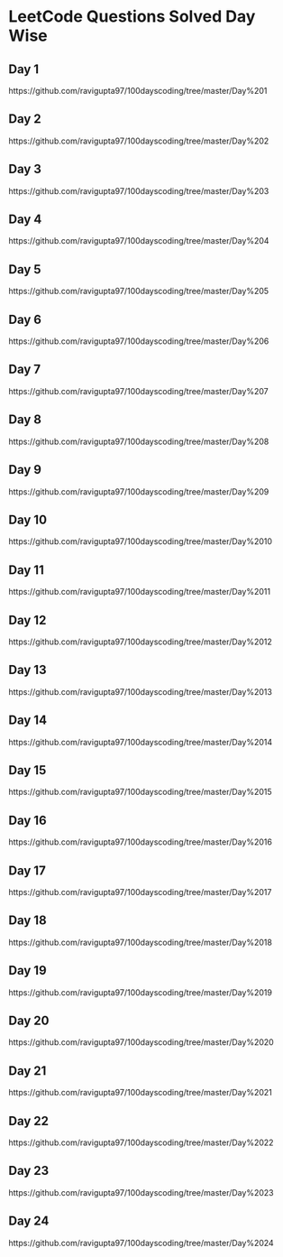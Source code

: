 # LeetCode Questions Solved Day Wise 

<h2>Day 1</h2>  https://github.com/ravigupta97/100dayscoding/tree/master/Day%201

<h2>Day 2</h2>  https://github.com/ravigupta97/100dayscoding/tree/master/Day%202

<h2>Day 3</h2>  https://github.com/ravigupta97/100dayscoding/tree/master/Day%203

<h2>Day 4</h2>  https://github.com/ravigupta97/100dayscoding/tree/master/Day%204

<h2>Day 5</h2>  https://github.com/ravigupta97/100dayscoding/tree/master/Day%205

<h2>Day 6</h2>  https://github.com/ravigupta97/100dayscoding/tree/master/Day%206

<h2>Day 7</h2>  https://github.com/ravigupta97/100dayscoding/tree/master/Day%207

<h2>Day 8</h2>  https://github.com/ravigupta97/100dayscoding/tree/master/Day%208

<h2>Day 9</h2>  https://github.com/ravigupta97/100dayscoding/tree/master/Day%209

<h2>Day 10</h2>  https://github.com/ravigupta97/100dayscoding/tree/master/Day%2010

<h2>Day 11</h2>  https://github.com/ravigupta97/100dayscoding/tree/master/Day%2011

<h2>Day 12</h2>  https://github.com/ravigupta97/100dayscoding/tree/master/Day%2012

<h2>Day 13</h2>  https://github.com/ravigupta97/100dayscoding/tree/master/Day%2013

<h2>Day 14</h2>  https://github.com/ravigupta97/100dayscoding/tree/master/Day%2014

<h2>Day 15</h2>  https://github.com/ravigupta97/100dayscoding/tree/master/Day%2015

<h2>Day 16</h2>  https://github.com/ravigupta97/100dayscoding/tree/master/Day%2016

<h2>Day 17</h2>  https://github.com/ravigupta97/100dayscoding/tree/master/Day%2017

<h2>Day 18</h2>  https://github.com/ravigupta97/100dayscoding/tree/master/Day%2018

<h2>Day 19</h2>  https://github.com/ravigupta97/100dayscoding/tree/master/Day%2019

<h2>Day 20</h2>  https://github.com/ravigupta97/100dayscoding/tree/master/Day%2020

<h2>Day 21</h2>  https://github.com/ravigupta97/100dayscoding/tree/master/Day%2021

<h2>Day 22</h2>  https://github.com/ravigupta97/100dayscoding/tree/master/Day%2022

<h2>Day 23</h2>  https://github.com/ravigupta97/100dayscoding/tree/master/Day%2023

<h2>Day 24</h2>  https://github.com/ravigupta97/100dayscoding/tree/master/Day%2024
